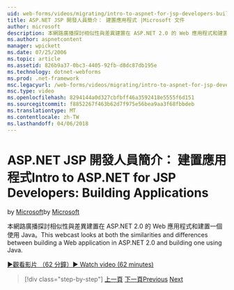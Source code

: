 ```yaml
---
uid: web-forms/videos/migrating/intro-to-aspnet-for-jsp-developers-building-applications
title: ASP.NET JSP 開發人員簡介： 建置應用程式 |Microsoft 文件
author: microsoft
description: 本網路廣播探討相似性與差異建置在 ASP.NET 2.0 的 Web 應用程式和建置一個使用 Java。
ms.author: aspnetcontent
manager: wpickett
ms.date: 07/25/2006
ms.topic: article
ms.assetid: 826b9a37-0bc3-4405-92fb-d8dc87db195e
ms.technology: dotnet-webforms
ms.prod: .net-framework
msc.legacyurl: /web-forms/videos/migrating/intro-to-aspnet-for-jsp-developers-building-applications
msc.type: video
ms.openlocfilehash: 8294144a0d327cbfbff46a3592418e5555f6d151
ms.sourcegitcommit: f8852267f463b62d7f975e56bea9aa3f68fbbdeb
ms.translationtype: MT
ms.contentlocale: zh-TW
ms.lasthandoff: 04/06/2018
---
```

<a name="intro-to-aspnet-for-jsp-developers-building-applications"></a><span data-ttu-id="78959-103">ASP.NET JSP 開發人員簡介： 建置應用程式</span><span class="sxs-lookup"><span data-stu-id="78959-103">Intro to ASP.NET for JSP Developers: Building Applications</span></span>
====================
<span data-ttu-id="78959-104">by [Microsoft](https://github.com/microsoft)</span><span class="sxs-lookup"><span data-stu-id="78959-104">by [Microsoft](https://github.com/microsoft)</span></span>

<span data-ttu-id="78959-105">本網路廣播探討相似性與差異建置在 ASP.NET 2.0 的 Web 應用程式和建置一個使用 Java。</span><span class="sxs-lookup"><span data-stu-id="78959-105">This webcast looks at both the similarities and differences between building a Web application in ASP.NET 2.0 and building one using Java.</span></span>

[<span data-ttu-id="78959-106">&#9654;觀看影片 （62 分鐘）</span><span class="sxs-lookup"><span data-stu-id="78959-106">&#9654; Watch video (62 minutes)</span></span>](https://channel9.msdn.com/Blogs/ASP-NET-Site-Videos/intro-to-aspnet-for-jsp-developers-building-applications)

> [!div class="step-by-step"]
> <span data-ttu-id="78959-107">[上一頁](intro-to-aspnet-for-jsp-developers-welcome-to-aspnet-20.md)
> [下一頁](intro-to-aspnet-for-coldfusion-developers-adding-aspnet-to-your-repertoire.md)</span><span class="sxs-lookup"><span data-stu-id="78959-107">[Previous](intro-to-aspnet-for-jsp-developers-welcome-to-aspnet-20.md)
[Next](intro-to-aspnet-for-coldfusion-developers-adding-aspnet-to-your-repertoire.md)</span></span>
